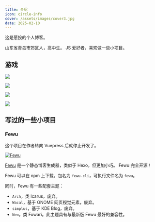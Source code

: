```yaml
---
title: 介绍
icon: circle-info
cover: /assets/images/cover3.jpg
date: 2025-02-10
---
```


这是葱投的个人博客。

<!-- more -->

山东省青岛市郊区人，高中生。
JS 爱好者，喜欢做一些小项目。

## 游戏

[![](//img.shields.io/badge/崩坏：星穹铁道-星穹列车-e1b066)](https://sr.mihoyo.com)  

[![](//img.shields.io/badge/原神-天空岛-45b6ab)](https://ys.mihoyo.com)  

![](//img.shields.io/badge/都市：天际线-Steam-134F82)  

![](//img.shields.io/badge/Minecraft-Java-EE303C)  

## 写过的一些小项目

### Fewu

这个项目在作者转向 Vuepress 后就停止开发了。

[![Fewu](//img.shields.io/badge/Fewu-3.3-3273d2)](//github.com/0xarch/fewu)

[Fewu](//github.com/0xarch/fewu) 是一个静态博客生成器，类似于 Hexo，但更加小巧。
Fewu 完全开源！

Fewu 可以在 npm 上下载。包名为 `fewu-cli`，可执行文件名为 `fewu`。

同时，Fewu 有一些配套主题：
* `Arch`，类 Icarus，废弃。
* `Wacal`，基于 GNOME 网页视觉元素，废弃。
* `simplus`，基于 KDE Blog，废弃。
* `Neo`，类 Fuwari。此主题具有与最新版 Fewu 最好的兼容性。